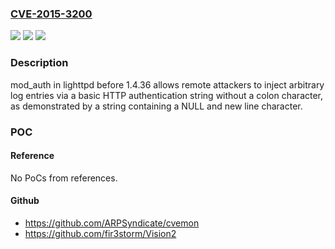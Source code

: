### [CVE-2015-3200](https://cve.mitre.org/cgi-bin/cvename.cgi?name=CVE-2015-3200)
![](https://img.shields.io/static/v1?label=Product&message=n%2Fa&color=blue)
![](https://img.shields.io/static/v1?label=Version&message=n%2Fa&color=blue)
![](https://img.shields.io/static/v1?label=Vulnerability&message=n%2Fa&color=brighgreen)

### Description

mod_auth in lighttpd before 1.4.36 allows remote attackers to inject arbitrary log entries via a basic HTTP authentication string without a colon character, as demonstrated by a string containing a NULL and new line character.

### POC

#### Reference
No PoCs from references.

#### Github
- https://github.com/ARPSyndicate/cvemon
- https://github.com/fir3storm/Vision2

